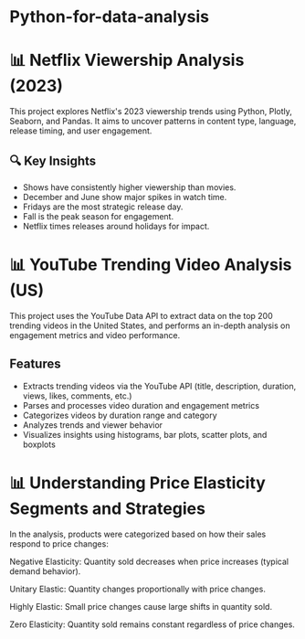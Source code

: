 # Python-for-data-analysis
# 📊 Netflix Viewership Analysis (2023)

This project explores Netflix's 2023 viewership trends using Python, Plotly, Seaborn, and Pandas. It aims to uncover patterns in content type, language, release timing, and user engagement.

## 🔍 Key Insights
- Shows have consistently higher viewership than movies.
- December and June show major spikes in watch time.
- Fridays are the most strategic release day.
- Fall is the peak season for engagement.
- Netflix times releases around holidays for impact.



# 📊 YouTube Trending Video Analysis (US)
This project uses the YouTube Data API to extract data on the top 200 trending videos in the United States, and performs an in-depth analysis on engagement metrics and video performance.

## Features
- Extracts trending videos via the YouTube API (title, description, duration, views, likes, comments, etc.)
- Parses and processes video duration and engagement metrics
- Categorizes videos by duration range and category
- Analyzes trends and viewer behavior
- Visualizes insights using histograms, bar plots, scatter plots, and boxplots

# 📊 Understanding Price Elasticity Segments and Strategies
In the analysis, products were categorized based on how their sales respond to price changes:

Negative Elasticity: Quantity sold decreases when price increases (typical demand behavior).

Unitary Elastic: Quantity changes proportionally with price changes.

Highly Elastic: Small price changes cause large shifts in quantity sold.

Zero Elasticity: Quantity sold remains constant regardless of price changes.
